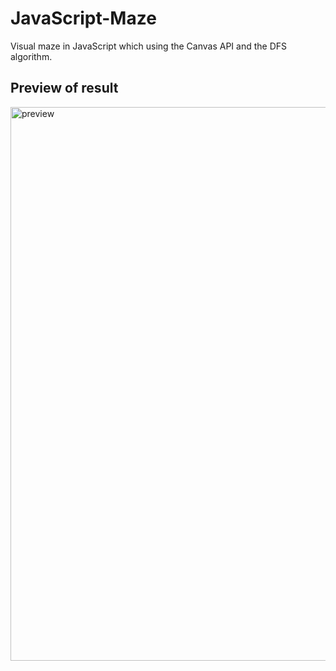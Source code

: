# JavaScript-Maze
Visual maze in JavaScript which using the Canvas API and the DFS algorithm.

## Preview of result
<img width="886" alt="preview" src="https://user-images.githubusercontent.com/50407744/221369970-b1c445cc-2ed4-4ef9-9d9b-7002bf1d4617.png">
